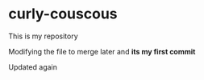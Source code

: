 # curly-couscous
This is my repository

Modifying the file to merge later and **its my first commit**

Updated again
